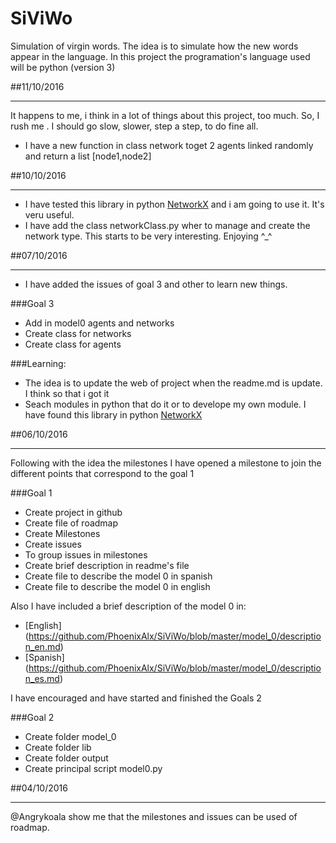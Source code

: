 # SiViWo
Simulation of virgin words.  The idea is to simulate how the new words appear in the language.  In this project the programation's language used will be python (version 3)

##11/10/2016
***
It happens to me, i think in a lot of things about this project, too much. So,  I rush me . I should go slow, slower, step a step, to do fine all.

* I have a new function in class network toget 2 agents linked randomly and return a list [node1,node2]

##10/10/2016
***
* I have tested this library in python [NetworkX](https://networkx.github.io/documentation/networkx-1.9/tutorial/tutorial.html) and i am going to use it. It's veru useful.
* I have add the class networkClass.py wher to manage and create the network type. This starts to be very interesting. Enjoying ^_^


##07/10/2016
***
* I have added the issues of goal 3 and other to learn new things.

###Goal 3

* Add in model0 agents and networks
* Create class for networks
* Create class for agents

###Learning:

* The idea is to update the web of project when the readme.md is update. I think so that i got it
* Seach modules in python that do it or to develope my own module. I have found this library in python [NetworkX](https://networkx.github.io/documentation/networkx-1.9/tutorial/tutorial.html)


##06/10/2016
***
Following with the idea the milestones I have opened a milestone to join the different points that correspond to the goal 1

###Goal 1
* Create project in github
* Create file of roadmap
* Create Milestones
* Create issues
* To group issues in milestones
* Create brief description in readme's file
* Create file to describe the model 0 in spanish
* Create file to describe the model 0 in english

Also I have included a brief description of the model 0 in:
* [English] (https://github.com/PhoenixAlx/SiViWo/blob/master/model_0/description_en.md)
* [Spanish] (https://github.com/PhoenixAlx/SiViWo/blob/master/model_0/description_es.md)


I have encouraged and have started and finished the Goals 2

###Goal 2

* Create folder model_0
* Create folder lib
* Create folder output
* Create principal script model0.py



##04/10/2016
***
@Angrykoala show me that the milestones and issues can be used of roadmap.


